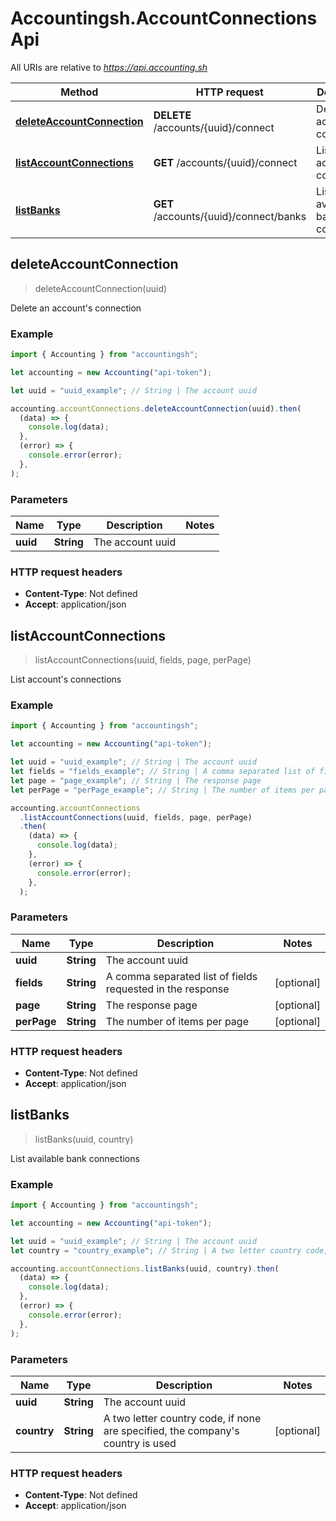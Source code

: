 # Accountingsh.AccountConnectionsApi

All URIs are relative to *https://api.accounting.sh*

| Method                                                                          | HTTP request                           | Description                        |
| ------------------------------------------------------------------------------- | -------------------------------------- | ---------------------------------- |
| [**deleteAccountConnection**](AccountConnectionsApi.md#deleteAccountConnection) | **DELETE** /accounts/{uuid}/connect    | Delete an account&#39;s connection |
| [**listAccountConnections**](AccountConnectionsApi.md#listAccountConnections)   | **GET** /accounts/{uuid}/connect       | List account&#39;s connections     |
| [**listBanks**](AccountConnectionsApi.md#listBanks)                             | **GET** /accounts/{uuid}/connect/banks | List available bank connections    |

## deleteAccountConnection

> deleteAccountConnection(uuid)

Delete an account&#39;s connection

### Example

```javascript
import { Accounting } from "accountingsh";

let accounting = new Accounting("api-token");

let uuid = "uuid_example"; // String | The account uuid

accounting.accountConnections.deleteAccountConnection(uuid).then(
  (data) => {
    console.log(data);
  },
  (error) => {
    console.error(error);
  },
);
```

### Parameters

| Name     | Type       | Description      | Notes |
| -------- | ---------- | ---------------- | ----- |
| **uuid** | **String** | The account uuid |

### HTTP request headers

- **Content-Type**: Not defined
- **Accept**: application/json

## listAccountConnections

> listAccountConnections(uuid, fields, page, perPage)

List account&#39;s connections

### Example

```javascript
import { Accounting } from "accountingsh";

let accounting = new Accounting("api-token");

let uuid = "uuid_example"; // String | The account uuid
let fields = "fields_example"; // String | A comma separated list of fields requested in the response
let page = "page_example"; // String | The response page
let perPage = "perPage_example"; // String | The number of items per page

accounting.accountConnections
  .listAccountConnections(uuid, fields, page, perPage)
  .then(
    (data) => {
      console.log(data);
    },
    (error) => {
      console.error(error);
    },
  );
```

### Parameters

| Name        | Type       | Description                                                | Notes      |
| ----------- | ---------- | ---------------------------------------------------------- | ---------- |
| **uuid**    | **String** | The account uuid                                           |
| **fields**  | **String** | A comma separated list of fields requested in the response | [optional] |
| **page**    | **String** | The response page                                          | [optional] |
| **perPage** | **String** | The number of items per page                               | [optional] |

### HTTP request headers

- **Content-Type**: Not defined
- **Accept**: application/json

## listBanks

> listBanks(uuid, country)

List available bank connections

### Example

```javascript
import { Accounting } from "accountingsh";

let accounting = new Accounting("api-token");

let uuid = "uuid_example"; // String | The account uuid
let country = "country_example"; // String | A two letter country code, if none are specified, the company's country is used

accounting.accountConnections.listBanks(uuid, country).then(
  (data) => {
    console.log(data);
  },
  (error) => {
    console.error(error);
  },
);
```

### Parameters

| Name        | Type       | Description                                                                         | Notes      |
| ----------- | ---------- | ----------------------------------------------------------------------------------- | ---------- |
| **uuid**    | **String** | The account uuid                                                                    |
| **country** | **String** | A two letter country code, if none are specified, the company&#39;s country is used | [optional] |

### HTTP request headers

- **Content-Type**: Not defined
- **Accept**: application/json
